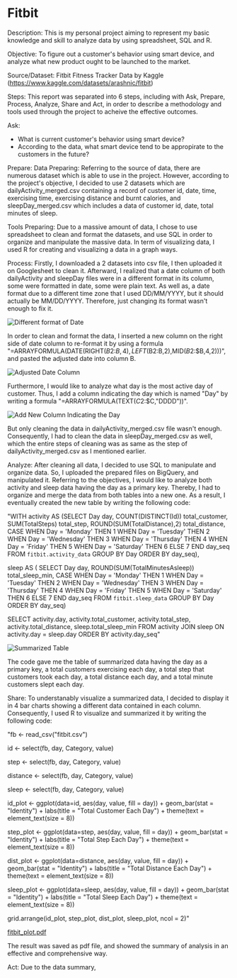 # Fitbit
Description:
  This is my personal project aiming to represent my basic knowledge and skill to analyze data by using spreadsheet, SQL and R.

Objective: 
  To figure out a customer's behavior using smart device, and analyze what new product ought to be launched to the market.

Source/Dataset:
  Fitbit Fitness Tracker Data by Kaggle (https://www.kaggle.com/datasets/arashnic/fitbit)
  
Steps:
  This report was separated into 6 steps, including with Ask, Prepare, Process, Analyze, Share and Act, in order to describe a methodology and tools used through the project to acheive the effective outcomes.
  
Ask:
  - What is current customer's behavior using smart device?
  - According to the data, what smart device tend to be appropirate to the customers in the future?

Prepare:
  Data Preparing:
   Referring to the source of data, there are numerous dataset which is able to use in the project. However, according to the project's objective, I decided to use 2 datasets which are dailyActivity_merged.csv containing a record of customer id, date, time, exercising time, exercising distance and burnt calories, and sleepDay_merged.csv which includes a data of customer id, date, total minutes of sleep.
   
  Tools Preparing:
   Due to a massive amount of data, I chose to use spreadsheet to clean and format the datasets, and use SQL in order to organize and manipulate the massive data. In term of visualizing data, I used R for creating and visualizing a data in a graph ways.
   
Process:
  Firstly, I downloaded a 2 datasets into csv file, I then uploaded it on Googlesheet to clean it. Afterward, I realized that a date column of both dailyActivity and sleepDay files were in a different format in its column, some were formatted in date, some were plain text. As well as, a date format due to a different time zone that I used DD/MM/YYYY, but it should actually be MM/DD/YYYY. Therefore, just changing its format wasn't enough to fix it.
  
  ![Different format of Date](https://user-images.githubusercontent.com/113785212/190891383-62b867e1-e03c-4c4b-8177-fab73ca6b463.png)
  
  In order to clean and format the data, I inserted a new column on the right side of date column to re-format it by using a formula "=ARRAYFORMULA(DATE(RIGHT($B$2:$B,4),LEFT($B$2:$B,2),MID($B$2:$B,4,2)))", and pasted the adjusted date into column B.
  
  ![Adjusted Date Column](https://user-images.githubusercontent.com/113785212/190892904-20adc3ec-23fe-4c0e-bc65-d0798aeda1d3.png)

  Furthermore, I would like to analyze what day is the most active day of customer. Thus, I add a column indicating the day which is named "Day" by writing a formula "=ARRAYFORMULA(TEXT($C$2:$C,"DDDD"))".

  ![Add New Column Indicating the Day](https://user-images.githubusercontent.com/113785212/190904892-48419f57-b8ac-4183-adc4-8e11f5b0e95b.png)
  
  But only cleaning the data in dailyActivity_merged.csv file wasn't enough. Consequently, I had to clean the data in sleepDay_merged.csv as well, which the entire steps of cleaning was as same as the step of dailyActivity_merged.csv as I mentioned earlier.
  
Analyze:
  After cleaning all data, I decided to use SQL to manipulate and organize data. So, I uploaded the prepared files on BigQuery, and manipulated it. Referring to the objectives, I would like to analyze both activity and sleep data having the day as a primary key. Thereby, I had to organize and merge the data from both tables into a new one. As a result, I eventually created the new table by writing the following code:
 
  "WITH activity AS
  (SELECT
    Day day,
    COUNT(DISTINCT(Id)) total_customer,
    SUM(TotalSteps) total_step,
    ROUND(SUM(TotalDistance),2) total_distance,
    CASE
      WHEN Day = 'Monday' THEN 1
      WHEN Day = 'Tuesday' THEN 2
      WHEN Day = 'Wednesday' THEN 3
      WHEN Day = 'Thursday' THEN 4
      WHEN Day = 'Friday' THEN 5
      WHEN Day = 'Saturday' THEN 6
      ELSE 7
    END day_seq
  FROM
    `fitbit.activity_data`
  GROUP BY
    Day
  ORDER BY
    day_seq),

  sleep AS (
    SELECT
      Day day,
      ROUND(SUM(TotalMinutesAsleep)) total_sleep_min,
      CASE
        WHEN Day = 'Monday' THEN 1
        WHEN Day = 'Tuesday' THEN 2
        WHEN Day = 'Wednesday' THEN 3
        WHEN Day = 'Thursday' THEN 4
        WHEN Day = 'Friday' THEN 5
        WHEN Day = 'Saturday' THEN 6
        ELSE 7
      END day_seq
    FROM
      `fitbit.sleep_data`
    GROUP BY
      Day
    ORDER BY
      day_seq)

SELECT
  activity.day,
  activity.total_customer,
  activity.total_step,
  activity.total_distance,
  sleep.total_sleep_min
FROM
  activity
JOIN
  sleep
ON
  activity.day = sleep.day
ORDER BY
  activity.day_seq"
  
  ![Summarized Table](https://user-images.githubusercontent.com/113785212/190912448-a5f481e6-6653-438c-9b05-a280ce425788.png)

  The code gave me the table of summarized data having the day as a primary key, a total customers exercising each day, a total step that customers took each day, a total distance each day, and a total minute customers slept each day.
  
Share:
  To understanably visualize a summarized data, I decided to display it in 4 bar charts showing a different data contained in each column. Consequently, I used R to visualize and summarized it by writing the following code:
  
  "fb <- read_csv("fitbit.csv")

id <- select(fb, day, Category, value)

step <- select(fb, day, Category, value)

distance <- select(fb, day, Category, value)

sleep <- select(fb, day, Category, value)

id_plot <- ggplot(data=id, aes(day, value, fill = day)) +
  geom_bar(stat = "Identity") + labs(title = "Total Customer Each Day") +
  theme(text = element_text(size = 8))
  
step_plot <- ggplot(data=step, aes(day, value, fill = day)) +
  geom_bar(stat = "Identity") + labs(title = "Total Step Each Day") +
  theme(text = element_text(size = 8))
  
dist_plot <- ggplot(data=distance, aes(day, value, fill = day)) +
  geom_bar(stat = "Identity") + labs(title = "Total Distance Each Day") +
  theme(text = element_text(size = 8))
  
sleep_plot <- ggplot(data=sleep, aes(day, value, fill = day)) +
  geom_bar(stat = "Identity") + labs(title = "Total Sleep Each Day") +
  theme(text = element_text(size = 8))

grid.arrange(id_plot, step_plot, dist_plot, sleep_plot, ncol = 2)"

  [fitbit_plot.pdf](https://github.com/NattawatApi/Fitbit/files/9594218/fitbit_plot.pdf)

  The result was saved as pdf file, and showed the summary of analysis in an effective and comprehensive way.
  
Act:
  Due to the data summary, 
